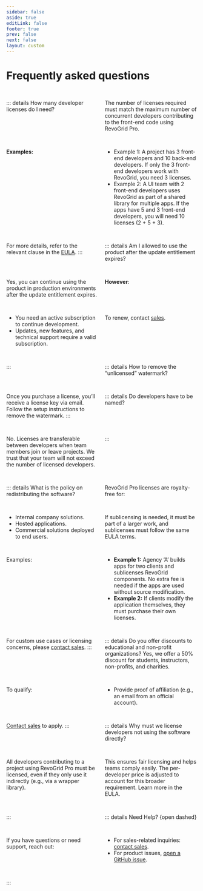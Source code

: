 ```yaml
---
sidebar: false
aside: true
editLink: false
footer: true
prev: false
next: false
layout: custom
---
```


<style lang="scss" scoped>
    .grid {
        display: grid;
        margin-top: 2rem;
        grid-template-columns: 1fr 1fr;
        gap: 1rem;
        details {
            margin: 0;
        }
    }

    details[dashed] {
        background-color: transparent;
        border: 1px dashed var(--vp-c-success-3);
    }
</style>

# Frequently asked questions


<div class="grid">

::: details How many developer licenses do I need?

The number of licenses required must match the maximum number of concurrent developers contributing to the front-end code using RevoGrid Pro.

**Examples:**

- Example 1: A project has 3 front-end developers and 10 back-end developers. If only the 3 front-end developers work with RevoGrid, you need 3 licenses.
- Example 2: A UI team with 2 front-end developers uses RevoGrid as part of a shared library for multiple apps. If the apps have 5 and 3 front-end developers, you will need 10 licenses (2 + 5 + 3).

For more details, refer to the relevant clause in the [EULA](./policies/license.md#_3-4-1-Required-quantity-of-licenses).
:::

::: details Am I allowed to use the product after the update entitlement expires?

Yes, you can continue using the product in production environments after the update entitlement expires.

**However**:
- You need an active subscription to continue development.
- Updates, new features, and technical support require a valid subscription.

To renew, contact [sales](mailto:contact@revolist.eu).

:::

::: details How to remove the “unlicensed” watermark?

Once you purchase a license, you’ll receive a license key via email.
Follow the setup instructions to remove the watermark.
:::

::: details Do developers have to be named?

No. Licenses are transferable between developers when team members join or leave projects.
We trust that your team will not exceed the number of licensed developers.

:::

::: details What is the policy on redistributing the software?

RevoGrid Pro licenses are royalty-free for:
- Internal company solutions.
- Hosted applications.
- Commercial solutions deployed to end users.

If sublicensing is needed, it must be part of a larger work, and sublicenses must follow the same EULA terms.

Examples:
- **Example 1:** Agency ‘A’ builds apps for two clients and sublicenses RevoGrid components. No extra fee is needed if the apps are used without source modification.
- **Example 2:** If clients modify the application themselves, they must purchase their own licenses.

For custom use cases or licensing concerns, please [contact sales](mailto:contact@revolist.eu).
:::

::: details Do you offer discounts to educational and non-profit organizations?
Yes, we offer a 50% discount for students, instructors, non-profits, and charities.

To qualify:
- Provide proof of affiliation (e.g., an email from an official account).

[Contact sales](mailto:contact@revolist.eu) to apply.
:::

::: details Why must we license developers not using the software directly?

All developers contributing to a project using RevoGrid Pro must be licensed, even if they only use it indirectly (e.g., via a wrapper library).

This ensures fair licensing and helps teams comply easily. The per-developer price is adjusted to account for this broader requirement.
Learn more in the EULA.

:::



::: details Need Help? {open dashed}

If you have questions or need support, reach out:
- For sales-related inquiries: [contact sales](mailto:contact@revolist.eu).
- For product issues, [open a GitHub issue](https://github.com/revolist/revogrid/issues).

:::
</div>